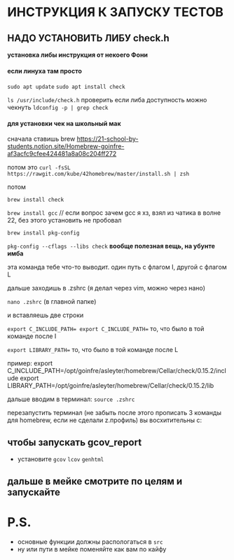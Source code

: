 # ИНСТРУКЦИЯ К ЗАПУСКУ ТЕСТОВ

## НАДО УСТАНОВИТЬ ЛИБУ check.h 

**установка либы инструкция от некоего Фони**
#### если линуха там просто

`sudo apt update`
`sudo apt install check`

`ls /usr/include/check.h` проверить если либа 
доступность можно чекнуть `ldconfig -p | grep check`

#### для установки чек на школьный мак
сначала ставишь brew
https://21-school-by-students.notion.site/Homebrew-goinfre-af3acfc9cfee424481a8a08c204ff272

потом это
`curl -fsSL https://rawgit.com/kube/42homebrew/master/install.sh | zsh`

потом

`brew install check`

`brew install gcc` // если вопрос зачем gcc я хз, взял из чатика в волне 22, без этого установить не пробовал

`brew install pkg-config`

`pkg-config --cflags --libs check` **вообще полезная вещь, на убунте имба**

эта команда тебе что-то выводит. один путь с флагом I, другой с флагом L 

дальше заходишь в .zshrc (я делал через vim, можно через нано)

`nano .zshrc` (в главной папке) 

и вставляешь две строки

`export C_INCLUDE_PATH= export C_INCLUDE_PATH=` то, что было в той команде после I

`export LIBRARY_PATH=` то, что было в той команде после L


пример:
export C_INCLUDE_PATH=/opt/goinfre/asleyter/homebrew/Cellar/check/0.15.2/include
export LIBRARY_PATH=/opt/goinfre/asleyter/homebrew/Cellar/check/0.15.2/lib



дальше вводим в терминал:
`source .zshrc`


перезапустить терминал 
(не забыть после этого прописать 3 команды для homebrew, если не сделали z.профиль)
вы восхитительны c:

## чтобы запускать gcov_report
- установите 
`gcov`
`lcov`
`genhtml`

## дальше в мейке смотрите по целям и запускайте

# P.S. 
- основные функции должны распологаться в `src`
- ну или пути в мейке поменяйте как вам по кайфу